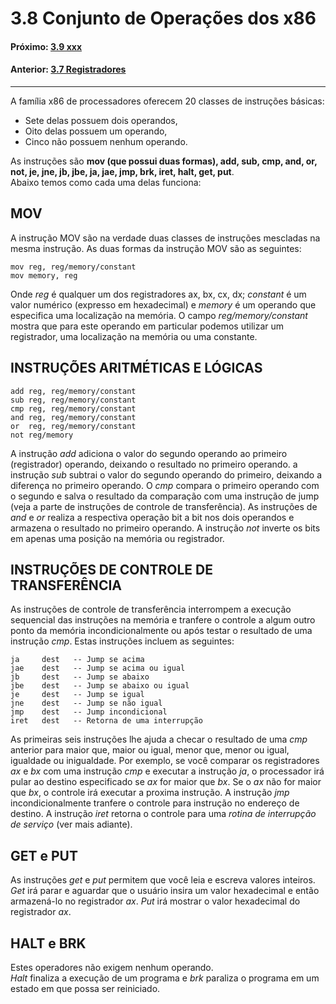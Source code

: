 
# 3.8 Conjunto de Operações dos x86

#### Próximo: [3.9 xxx](./xxx.md)  
#### Anterior: [3.7 Registradores](./registradores.md)  

---  

A família x86 de processadores oferecem 20 classes de instruções básicas:  
* Sete delas possuem dois operandos,  
* Oito delas possuem um operando,  
* Cinco não possuem nenhum operando.  

As instruções são **mov (que possui duas formas), add, sub, cmp, and, or, not, je, jne, jb, jbe, ja, jae, jmp, brk, iret, halt, get, put**.  
Abaixo temos como cada uma delas funciona:  

## MOV  

A instrução MOV são na verdade duas classes de instruções mescladas na mesma instrução. As duas formas da instrução MOV são as seguintes:  

```
mov reg, reg/memory/constant  
mov memory, reg  
```

Onde _reg_ é qualquer um dos registradores ax, bx, cx, dx; _constant_ é um valor numérico (expresso em hexadecimal) e _memory_ é um operando que especifica uma localização na memória. O campo _reg/memory/constant_ mostra que para este operando em particular podemos utilizar um registrador, uma localização na memória ou uma constante.  

## INSTRUÇÕES ARITMÉTICAS E LÓGICAS  

```
add reg, reg/memory/constant  
sub reg, reg/memory/constant  
cmp reg, reg/memory/constant  
and reg, reg/memory/constant  
or  reg, reg/memory/constant  
not reg/memory  
```

A instrução _add_ adiciona o valor do segundo operando ao primeiro (registrador) operando, deixando o resultado no primeiro operando. a instrução _sub_ subtrai o valor do segundo operando do primeiro, deixando a diferença no primeiro operando. O _cmp_ compara o primeiro operando com o segundo e salva o resultado da comparação com uma instrução de jump (veja a parte de instruções de controle de transferência). As instruções de _and_ e _or_ realiza a respectiva operação bit a bit nos dois operandos e armazena o resultado no primeiro operando. A instrução _not_ inverte os bits em apenas uma posição na memória ou registrador.  

## INSTRUÇÕES DE CONTROLE DE TRANSFERÊNCIA  

As instruções de controle de transferência interrompem a execução sequencial das instruções na memória e tranfere o controle a algum outro ponto da memória incondicionalmente ou após testar o resultado de uma instrução _cmp_. Estas instruções incluem as seguintes:  

```
ja     dest   -- Jump se acima
jae    dest   -- Jump se acima ou igual
jb     dest   -- Jump se abaixo
jbe    dest   -- Jump se abaixo ou igual
je     dest   -- Jump se igual
jne    dest   -- Jump se não igual
jmp    dest   -- Jump incondicional
iret   dest   -- Retorna de uma interrupção
```

As primeiras seis  instruções lhe ajuda a checar o resultado de uma _cmp_ anterior para maior que, maior ou igual, menor que, menor ou igual, igualdade ou inigualdade. Por exemplo, se você comparar os registradores _ax_ e _bx_  com uma instrução _cmp_ e executar a instrução _ja_, o processador irá pular ao destino especificado se _ax_ for maior que _bx_. Se o _ax_ não for  maior que _bx_, o controle irá executar a proxima instrução. A instrução _jmp_ incondicionalmente tranfere o controle para instrução no endereço de destino. A instrução _iret_ retorna o controle para uma _rotina de interrupção de serviço_ (ver mais adiante).  

## GET e PUT  

As instruções _get_ e _put_ permitem que você leia e escreva valores inteiros. _Get_ irá parar e aguardar que o usuário insira um valor hexadecimal e então armazená-lo no registrador _ax_. _Put_ irá mostrar o valor hexadecimal do registrador _ax_.  

## HALT e BRK  

Estes operadores não exigem nenhum operando.  
_Halt_ finaliza a execução de um programa e  _brk_ paraliza o programa em um estado em que possa ser reiniciado.  

